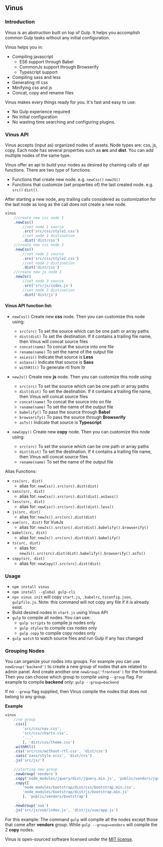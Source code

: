 ## Vinus


### Introduction

Vinus is an abstruction built on top of Gulp. It helps you accomplish common Gulp tasks without any initial configuration. 

Vinus helps you in:
- Compiling javascript
     - ES6 support through Babel
     - CommonJs support through Browserify
     - Typescript support
- Compiling sass and less
- Generating rtl css
- Minifying css and js
- Concat, copy and rename files


Vinus makes every things ready for you. It's fast and easy to use:
- No Gulp experience required
- No initial configuration
- No wasting time searching and configuring plugins.


### Vinus API
Vinus accepts (input as) organized nodes of assets. Node types are: css, js, copy. Each node has several properties such as **src** and **dist**.
You can add multiple nodes of the same type.

Vinus offer an api to build your nodes as desired by chaining calls of api functions. There are two type of functions:
- Functions that create new node. e.g. `newCss()` `newJS()` 
- Functions that customize (set properties of) the last created node. e.g. `src()` `dist()`.

After starting a new node, any trailing calls considered as customization for the last node as long as the call does not create a new node.
```javascript
vinus
    //create new css node 1
    .newCss()
        //set node 1 source
        .src('src/css/style1.css')
        //set node 1 distination
        .dist('dist/css')
    //create new css node 2
    .newCss()
        //set node 2 source
        .src('src/css/style2.css')
        //set node 2 distination
        .dist('dist/css')
    //create new js node 3
    .newJs()
        //set node 3 source
        .src('src/js/index.js')
        //set node 3 distination
        .dist('dist/js')
```

#### Vinus API function list:
- `newCss()` Create new **css** node. Then you can customize this node using:
    - `src(src)` To set the source which can be one path or array paths
    - `dist(dist)` To set the destination. If it contains a trailing file name, then Vinus will concat source files
    - `concat(name)` To concat the source into one file
    - `rename(name)` To set the name of the output file
    - `asLess()` Indicate that source is **Less**
    - `asSass()` Indicate that source is **Sass**
    - `withRtl()` To generate rtl from ltr

- `newJs()` Create new **js** node. Then you can customize this node using:
    - `src(src)` To set the source which can be one path or array paths
    - `dist(dist)` To set the destination. If it contains a trailing file name, then Vinus will concat source files
    - `concat(name)` To concat the source into on file
    - `rename(name)` To set the name of the output file
    - `babelify()` To pass the source through **Babel**
    - `browserify()` To pass the source through **Browserify**
    - `asTs()` Indicate that source is **Typescript**

- `newCopy()` Create new **copy** node. Then you can customize this node using:
    - `src(src)` To set the source which can be one path or array paths
    - `dist(dist)` To set the destination. If it contains a trailing file name, then Vinus will concat source files
    - `rename(name)` To set the name of the output file
    
Alias Functions:
- `css(src, dist)` 
    - alias for: `newCss().src(src).dist(dist)`
- `sass(src, dist)` 
    - alias for: `newCss().src(src).dist(dist).asSass()`
- `less(src, dist)` 
    - alias for: `newCss().src(src).dist(dist).less()`
- `js(src, dist)` 
    - alias for: `newJs().src(src).dist(dist)`
- `vue(src, dist)` for VueJs
    - alias for: `newJs().src(src).dist(dist).babelify().browserify()`
- `babel(src, dist)` 
    - alias for: `newJs().src(src).dist(dist).babelify()`
- `ts(src, dist)` 
    - alias for: `newJs().src(src).dist(dist).babelify().browserify().asTs()`
- `copy(src, dist)`       
    - alias for: `newCopy().src(src).dist(dist)`
   
   
   
### Usage
- `npm install vinus`
- `npm install --global gulp-cli`
- `npx vinus init` will copy `start.js`, `.babelrc`, `tsconfig.json`, `gulpfile.js`. Note: this command will not copy any file if it is already exist.
- Build desired nodes in `start.js` using Vinus API
- `gulp` to compile all nodes. You can use:
    - `gulp scripts` to compile js nodes only
    - `gulp styles` to compile css nodes only
    - `gulp copy` to compile copy nodes only
- `gulp watch` to watch source files and run Gulp if any has changed



### Grouping Nodes
You can organize your nodes into groups. For example you can use `newGroup('backend')` to create a new group of nodes that are related to admin panel. And create another one `newGroup('frontend')` for the frontend.
Then you can choose which group to compile using `--group` flag. For example to compile **backend** only:
`gulp --group=backend`

If no `--group` flag supplied, then Vinus compile the nodes that does not belong to any group.

**Example** 
```javascript
vinus
    //no group
    .css([
        'src/css/nav.css',
        'src/css/charts.css',
        '...'
        ], 'dist/css/theme.css')
    .withRtl()
    .css('src/css/without-rtl.css', 'dist/css')
    .sass('sass/style.scss', 'dist/css')
    .js('src/js/')
    
    //starting new group
    .newGroup('vendors')
    .copy('node_modules/jquery/dist/jquery.min.js', 'public/vendors/jquery')
    .copy([
        'node_modules/bootstrap/dist/css/bootstrap.min.css',
        'node_modules/bootstrap/dist/js/bootstrap.min.js'
        ], 'public/vendors/bootstrap')
        
    .newGroup('vue')
    .js('src/js/vue/index.js', 'dist/js/vue/app.js')
```
For this example: The command `gulp` will compile all the nodes except those that come after **vendors** group. While `gulp --group=vendors` will compile the 2 **copy** nodes.


Vinus is open-sourced software licensed under the [MIT license](https://opensource.org/licenses/MIT).